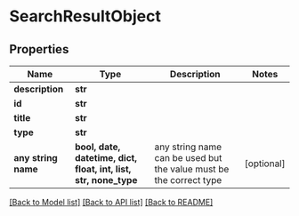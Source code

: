 # SearchResultObject


## Properties
Name | Type | Description | Notes
------------ | ------------- | ------------- | -------------
**description** | **str** |  | 
**id** | **str** |  | 
**title** | **str** |  | 
**type** | **str** |  | 
**any string name** | **bool, date, datetime, dict, float, int, list, str, none_type** | any string name can be used but the value must be the correct type | [optional]

[[Back to Model list]](../README.md#documentation-for-models) [[Back to API list]](../README.md#documentation-for-api-endpoints) [[Back to README]](../README.md)


